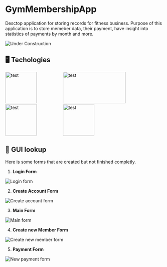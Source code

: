 # GymMembershipApp

Desctop application for storing records for fitness business. Purpose of this application is to store memeber data, their payment, have insight into statistics of payments by month and more.

![Under Construction](https://img.shields.io/badge/Under%20Construction-goldenrod?style=plastic&logo=gear) 


## 🖥 Techologies 
<div style = "display: inline-block">
<img src= https://user-images.githubusercontent.com/25181517/117201156-9a724800-adec-11eb-9a9d-3cd0f67da4bc.png alt= "test" width= 100 height = 100 style= "margin-right: 80px">
<img src=https://github.com/MiroslavKolosnjaji/ProjectImages/blob/main/Icons/JavaFX_Logo.png alt= "test" width= 200 height = 100 style= "margin-right: 80px"> 
<img src= https://user-images.githubusercontent.com/25181517/183896128-ec99105a-ec1a-4d85-b08b-1aa1620b2046.png alt= "test" width= 100 height = 100 style= "margin-right: 80px">
<img src= https://user-images.githubusercontent.com/25181517/117207242-07d5a700-adf4-11eb-975e-be04e62b984b.png alt= "test" width= 100 height = 100>
</div>


## 📸 GUI lookup 

Here is some forms that are created but not finished completly.


1. **Login Form**

![Login form](https://github.com/MiroslavKolosnjaji/ProjectImages/blob/main/GymMembership%20images/LoginForm.png)

2. **Create Account Form**

![Create account form](https://github.com/MiroslavKolosnjaji/ProjectImages/blob/main/GymMembership%20images/CreateAccountForm.png)

3. **Main Form**

![Main form](https://github.com/MiroslavKolosnjaji/ProjectImages/blob/main/GymMembership%20images/MainForm.png)

4. **Create new Member Form**
   
![Create new member form](https://github.com/MiroslavKolosnjaji/ProjectImages/blob/main/GymMembership%20images/CreateNewMemberForm.png)

5. **Payment Form**
   
![New payment form](https://github.com/MiroslavKolosnjaji/ProjectImages/blob/main/GymMembership%20images/NewPayment.png)



